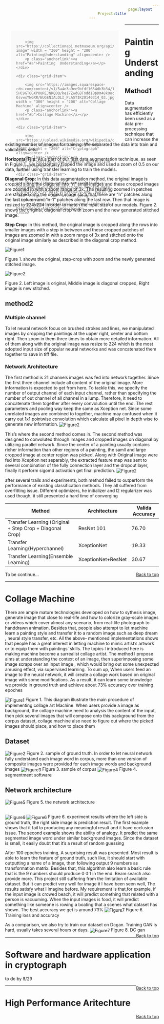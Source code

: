 ```yaml
---
layout: page
title: Project
---
```

<style>
.grid::after {
    content: '';
    display: block;
    clear: both;
  }
.grid-item {
    float: left;
    width: 320px;
	height: 305px;
    margin: 20px;
	margin-right: 20px;
	margin-bottom: 1rem;
	padding: 1rem;
	color: #717171;
	background-color: #f9f9f9;
  }
span{
  display: block;
  float: right;
}
</style>
<div class="grid" id="top">
	<div class="grid-item">
		
		<img src="https://collectionapi.metmuseum.org/api/collection/v1/iiif/459112/913523/main-image" width = "300" height = "200" alt="PaintingUnderstanding" align=center />
		<p class="anchorlink"><a href="#a">Painting  Understanding</a></p>
	</div>
	
	<div class="grid-item">
		
		<img src="https://images.squarespace-cdn.com/content/v1/5a4e3a9ee9bfdf1654db3b34/1516107940056-5HC9GT0GXPOUREJNRQBQ/ke17ZwdGBToddI8pDm48kOocpZx0xlvWaMfujuqmZxF7gQa3H78H3Y0txjaiv_0fDoOvxcdMmMKkDsyUqMSsMWxHk725yiiHCCLfrh8O1z5QHyNOqBUUEtDDsRWrJLTmujyyI7Frso6MRdplGTbhDuXZECgQPB9cqfz5W6M2bbtdO48clcURN-OsvwxYNGXR/EUGENIALOLI_PLASTIK20140314_03.jpg" width = "300" height = "200" alt="Collage Machine" align=center />
		<p class="anchorlink"><a href="#b">Collage Machine</a></p>
	</div>
	
	<div class="grid-item">
		
		<img src="https://upload.wikimedia.org/wikipedia/commons/thumb/2/27/Symmetric_key_encryption.svg/800px-Symmetric_key_encryption.svg.png" width = "300" height = "200" alt="Cryptograph" align=center />
		<p class="anchorlink"><a href="#c">Software and hardware application in cryptograph</a></p>
	</div>
	<div class="grid-item">
		<img src="https://docs.nvidia.com/cuda/cuda-c-programming-guide/graphics/gpu-devotes-more-transistors-to-data-processing.png" width = "300" height = "200" alt="Cryptograph" align=center />
		<p class="anchorlink"><a href="#d">High Performance Aritechture</a></p>
	</div>
</div>



----


<h1 id="a">Painting  Understanding</h1>

<h2>Method1</h2>
Data augmentation has efficiently been used as a data
pre-processing technique that can increase the existing
number of images for training. We separated the data into
train and validations sets.

<b>Horizontal Flip:</b> As a part of our first data augmentation
technique, as seen in Figure 1., we horizontally flipped the
image and used a zoom of 0.5 on our data, further using
transfer learning to train the models.

<b>Diagonal Crop:</b> In this data augmentation method, the
original image is cropped along the diagonal into “n” small
images and these cropped images are zoomed in with a
zoom range of 3x. The resulting zoomed in patches are
stitched onto the original image such that there are “n”
patches along the last column and “n-1” patches along the
last row. Then that image is resized to 224x224 in order to
match the input size of our models. Figure 2. shows the
original, diagonal crop with zoom and the new generated
stitched image.

<b>Step Crop:</b> In this method, the original image is cropped
along the rows into smaller images with a step in between
and these cropped patches of images are zoomed in with
a zoom range of 3x and stitched onto the original image
similarly as described in the diagonal crop method.

<img src="/pics/Figure1.PNG"  alt="Figure1" align=center />
 
Figure 1. shows the original, step-crop with zoom and the newly
generated stitched image.

<img src="/pics/Figure2.PNG"  alt="Figure2" align=center />


Figure 2. Left image is original, Middle image is diagonal cropped,
Right image is new stitched.

<h2>method2</h2>

<h3>Multiple channel</h3>
To let neural network focus on brushed strokes and lines,
we manipulated images by cropping the paintings at the
upper right, center and bottom right. Then zoom in them
three times to obtain more detailed information. All of them
along with the original image was resize to 224 which is the
most adopted input size of popular neural networks and was
concatenated them together to save in tiff file.
<h3>Network Architecture</h3>
The first method is 21 channels images was fed into network together. 
Since the first three channel include all content of the original image. 
More information is expected to get from here. To tackle this, we specify 
the number of output channel of each input channel, rather than specifying the
number of out channel of all channel in a lump. Therefore,
it need to concatenate them together after every convolution
until the end. The rest parameters and pooling way keep
the same as Xception net. Since some unrelated images are
combined to together, machine may confused when it carry
out 1x1 pointwise convolution which calculate all pixel in
depth wise to generate new information.
<img src="/pics/Picture1.png"  alt="Figure2" align=center />

This’s where the second method comes in. The second
method was designed to convoluted through images and
cropped images on diagonal by utilizing parallel network.
Since the center of a painting usually contains richer information than other regions of a painting, the samll and
large cropped image at center region was picked. Along
with Original image were fed into Xception net separably,
the extracted feature map was sent to several combination
of the fully connection layer and the dropout layer, finally it
perform sigomd activation get final prediction.
<img src="/pics/Picture2.png"  alt="Figure2" align=center />

after several trails
and experiments, both method failed to outperform the performance 
of existing classification methods. 
They all suffered from overfitting issue. Different optimizers, 
he initializer and l2 regularizer was used though,
it still presented a hard time of converging

| Method                                                       | Architecture        | Valida Accuracy |
|--------------------------------------------------------------|---------------------|-----------------|
| Transfer Learning \(Original \+ Step Crop \+ Diagonal Crop\) | ResNet 101          | 76\.70          |
| Transfer Learning\(Hyperchannel\)                            | XceptionNet         | 19\.33          |
| Transfer Learning\(Ensemble Learning\)                       | XceptionNet\+ResNet | 30\.67          |

To be continue...<span class="anchorlink"><a href="#top">Back to top</a></span>

----


<h1 id="b">Collage Machine</h1>

There are ample mature technologies developed on how
to sythesis image, generate image that close to real-life and
how to colorize gray-scale images or videos which cover
almost any scenario, from real-life photograph to handdrawn animation. Besides that, people also attempt to let
machine learn a painting style and transfer it to a random
image.such as deep dream , neural style transfer, etc. All
the above- mentioned implementations shows that people
has a great interest in letting machine to mimic artist’s artwork or to equip them with paintings’ skills. The topics I
introduced here is making machine become a surrealist collage artist. The method I propose aims at understanding
the context of an image, then superimposing some image
scraps over an input image , which would bring out some
unexpected amusing effect, via supervised learning. To sum
up, When users feed an image to the neural network, it will
create a collage work based on original image with some
modifications. As a result, it can learn some knowledge we
provide in ground truth and achieve about 73% accuracy
over training epoches

<img src="/pics/diag.PNG"  alt="Figure1" align=center />
Figure 1. This diagram illustrate the main procedure of implementing collage art Machine. When users provide a image as background, the collage machine need to analysis the content of the
input, then pick several images that will compose onto this background from the corpus dataset, collage machine also need to figure out where the picked images should place, and how to place
them



<h2>Dataset</h2>


<img src="/pics/gt.PNG"  alt="Figure2" align=center />
Figure 2. sample of ground truth. In order to let neural network
fully understand each image word in corpus, more than one version of 
composite images were provided for each image words and
background images


<img src="/pics/corpus.PNG"  alt="Figure3" align=center />
Figure 3. sample of corpus

<img src="/pics/grphcut.jpg"  alt="Figure4" align=center />
Figure 4. segmentment software

<h2>Network architecture</h2>
<img src="/pics/model_plot.PNG"  alt="Figure5" align=center />
Figure 5. the network architecture


<h2></h2>
<img src="/pics/c1.PNG"  alt="Figure6" align=center />
<img src="/pics/c2.PNG"  alt="Figure6" align=center />
Figure 6. experiment results where the left side is ground truth, the
right side image is prediction result. The first example shows that it
fail to producing any meaningful result and it have occlusion issue.
The second example shows the ability of analogy. It predict the
same segmented image word under similar background images.
Since the dataset is small, it easily doubt that it’s a result of random
guessing

After 100 epoches training, A surprising result was presented. 
Most result is able to learn the feature of ground
truth, such like, it should start with outputting a name of a
image, then following output 9 numbers as transformation
matrix. Besides that, this algorithm also learn a basic rule
that is the 9 numbers should produce 0 0 1 in the end. Beam
search also provide more. This project still suffering from
the limitation of available dataset. But It can predict very
well for image it I have been seen well, The results satisfy
what I imagine before. My requirement is that,for example,
if the input image is crowed beach, it will predict something
that related with a person is vacuuming. When the input
images is food, it will predict something like someone is
rowing a boating that a scenes what dataset has shown. The
best accuracy we get is around 73%
<img src="/pics/plot.PNG"  alt="Figure7" align=center />
Figure 6. Training loss and accuracy

As a comparison, we also try to train our dataset on Dcgan.
 Training GAN is hard, usually takes several hours or
days.
<img src="/pics/dcgan.PNG"  alt="Figure7" align=center />
Figure 8. DC gan <span class="anchorlink"><a href="#top">Back to top</a></span>

----


<h1 id="c">Software and hardware application in cryptograph</h1>

to do by 8/29



<span class="anchorlink"><a href="#top">Back to top</a></span>

----


<h1 id="d">High Performance Aritechture</h1>





<span class="anchorlink"><a href="#top">Back to top</a></span>